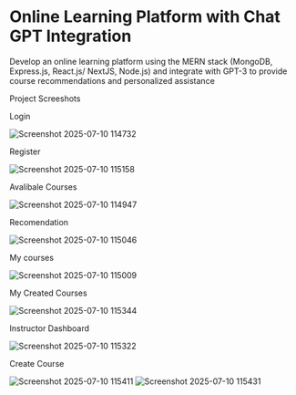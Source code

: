 #  Online Learning Platform with Chat GPT Integration
Develop an online learning platform using the MERN stack (MongoDB,  Express.js, React.js/ NextJS, Node.js) and integrate  with GPT-3 to provide course recommendations and personalized assistance

Project Screeshots

Login

![Screenshot 2025-07-10 114732](https://github.com/user-attachments/assets/49a5e189-5954-4ff6-90cb-5efb60241b5a)

Register

![Screenshot 2025-07-10 115158](https://github.com/user-attachments/assets/74033c90-ff8f-47df-9c41-89d6ba0e6ef9)

Avalibale Courses

![Screenshot 2025-07-10 114947](https://github.com/user-attachments/assets/0eabfe08-96cb-49c6-8ca9-42786219ff1d)

Recomendation

![Screenshot 2025-07-10 115046](https://github.com/user-attachments/assets/3d199e2f-33e9-4a90-8d39-84c9723b5975)

My courses

![Screenshot 2025-07-10 115009](https://github.com/user-attachments/assets/0f8ae7c4-3e57-48cb-a0d4-a51a570fc074)


My Created Courses

![Screenshot 2025-07-10 115344](https://github.com/user-attachments/assets/929f210c-f841-4306-8268-420ab52dabbe)

Instructor Dashboard

![Screenshot 2025-07-10 115322](https://github.com/user-attachments/assets/654efaa7-73e8-4a28-9637-4b152e3fed1a)

Create Course

![Screenshot 2025-07-10 115411](https://github.com/user-attachments/assets/2c957d40-72f6-4a1d-9b1b-7ec3031e6550)
![Screenshot 2025-07-10 115431](https://github.com/user-attachments/assets/cb0ab80d-2072-4432-9ce4-d3a61c579f71)
